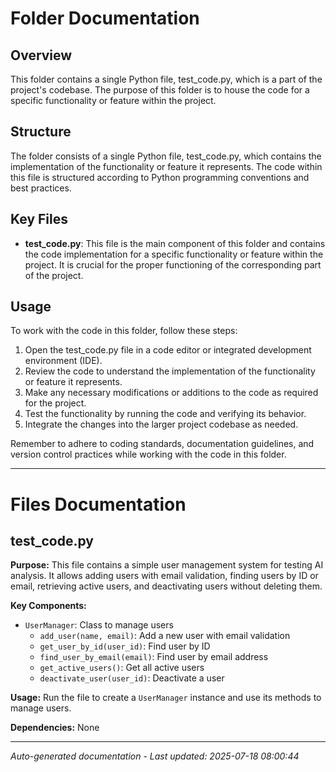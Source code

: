 # Folder Documentation

## Overview
This folder contains a single Python file, test_code.py, which is a part of the project's codebase. The purpose of this folder is to house the code for a specific functionality or feature within the project.

## Structure
The folder consists of a single Python file, test_code.py, which contains the implementation of the functionality or feature it represents. The code within this file is structured according to Python programming conventions and best practices.

## Key Files
- **test_code.py**: This file is the main component of this folder and contains the code implementation for a specific functionality or feature within the project. It is crucial for the proper functioning of the corresponding part of the project.

## Usage
To work with the code in this folder, follow these steps:
1. Open the test_code.py file in a code editor or integrated development environment (IDE).
2. Review the code to understand the implementation of the functionality or feature it represents.
3. Make any necessary modifications or additions to the code as required for the project.
4. Test the functionality by running the code and verifying its behavior.
5. Integrate the changes into the larger project codebase as needed.

Remember to adhere to coding standards, documentation guidelines, and version control practices while working with the code in this folder.

---

# Files Documentation

## test_code.py

**Purpose:** This file contains a simple user management system for testing AI analysis. It allows adding users with email validation, finding users by ID or email, retrieving active users, and deactivating users without deleting them.

**Key Components:**
- `UserManager`: Class to manage users
  - `add_user(name, email)`: Add a new user with email validation
  - `get_user_by_id(user_id)`: Find user by ID
  - `find_user_by_email(email)`: Find user by email address
  - `get_active_users()`: Get all active users
  - `deactivate_user(user_id)`: Deactivate a user

**Usage:** Run the file to create a `UserManager` instance and use its methods to manage users.

**Dependencies:** None

---
*Auto-generated documentation - Last updated: 2025-07-18 08:00:44*
